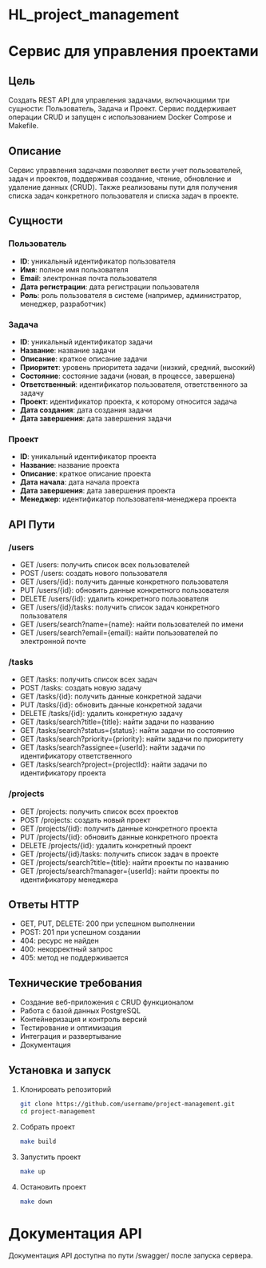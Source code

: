 # HL_project_management
# Сервис для управления проектами

## Цель

Создать REST API для управления задачами, включающими три сущности: Пользователь, Задача и Проект. Сервис  поддерживает операции CRUD и запущен с использованием Docker Compose и Makefile.

## Описание

Сервис управления задачами позволяет вести учет пользователей, задач и проектов, поддерживая создание, чтение, обновление и удаление данных (CRUD). Также реализованы пути для получения списка задач конкретного пользователя и списка задач в проекте.

## Сущности

### Пользователь

- **ID**: уникальный идентификатор пользователя
- **Имя**: полное имя пользователя
- **Email**: электронная почта пользователя
- **Дата регистрации**: дата регистрации пользователя
- **Роль**: роль пользователя в системе (например, администратор, менеджер, разработчик)

### Задача

- **ID**: уникальный идентификатор задачи
- **Название**: название задачи
- **Описание**: краткое описание задачи
- **Приоритет**: уровень приоритета задачи (низкий, средний, высокий)
- **Состояние**: состояние задачи (новая, в процессе, завершена)
- **Ответственный**: идентификатор пользователя, ответственного за задачу
- **Проект**: идентификатор проекта, к которому относится задача
- **Дата создания**: дата создания задачи
- **Дата завершения**: дата завершения задачи

### Проект

- **ID**: уникальный идентификатор проекта
- **Название**: название проекта
- **Описание**: краткое описание проекта
- **Дата начала**: дата начала проекта
- **Дата завершения**: дата завершения проекта
- **Менеджер**: идентификатор пользователя-менеджера проекта

## API Пути

### /users

- GET /users: получить список всех пользователей
- POST /users: создать нового пользователя
- GET /users/{id}: получить данные конкретного пользователя
- PUT /users/{id}: обновить данные конкретного пользователя
- DELETE /users/{id}: удалить конкретного пользователя
- GET /users/{id}/tasks: получить список задач конкретного пользователя
- GET /users/search?name={name}: найти пользователей по имени
- GET /users/search?email={email}: найти пользователей по электронной почте

### /tasks

- GET /tasks: получить список всех задач
- POST /tasks: создать новую задачу
- GET /tasks/{id}: получить данные конкретной задачи
- PUT /tasks/{id}: обновить данные конкретной задачи
- DELETE /tasks/{id}: удалить конкретную задачу
- GET /tasks/search?title={title}: найти задачи по названию
- GET /tasks/search?status={status}: найти задачи по состоянию
- GET /tasks/search?priority={priority}: найти задачи по приоритету
- GET /tasks/search?assignee={userId}: найти задачи по идентификатору ответственного
- GET /tasks/search?project={projectId}: найти задачи по идентификатору проекта

### /projects

- GET /projects: получить список всех проектов
- POST /projects: создать новый проект
- GET /projects/{id}: получить данные конкретного проекта
- PUT /projects/{id}: обновить данные конкретного проекта
- DELETE /projects/{id}: удалить конкретный проект
- GET /projects/{id}/tasks: получить список задач в проекте
- GET /projects/search?title={title}: найти проекты по названию
- GET /projects/search?manager={userId}: найти проекты по идентификатору менеджера

## Ответы HTTP

- GET, PUT, DELETE: 200 при успешном выполнении
- POST: 201 при успешном создании
- 404: ресурс не найден
- 400: некорректный запрос
- 405: метод не поддерживается

## Технические требования

- Создание веб-приложения с CRUD функционалом
- Работа с базой данных PostgreSQL
- Контейнеризация и контроль версий
- Тестирование и оптимизация
- Интеграция и развертывание
- Документация

## Установка и запуск

1. Клонировать репозиторий
   ```sh
   git clone https://github.com/username/project-management.git
   cd project-management
   ```
2. Собрать проект
   ```sh
   make build
   ```
3. Запустить проект
   ```sh
   make up
   ```
4. Остановить проект
   ```sh
   make down
   ```
# Документация API
Документация API доступна по пути /swagger/ после запуска сервера.
